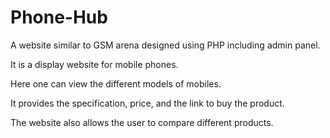 # Phone-Hub
A website similar to GSM arena designed using PHP including admin panel.

It is a display website for mobile phones.

Here one can view the different models of mobiles.

It provides the specification, price, and the link to buy the product.

The website also allows the user to compare different products.
